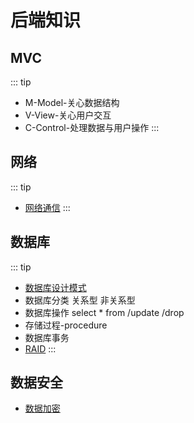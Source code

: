 # 后端知识

## MVC

::: tip

- M-Model-关心数据结构
- V-View-关心用户交互
- C-Control-处理数据与用户操作
:::

## 网络

::: tip

- [网络通信](./Network/)
:::

## 数据库

::: tip

- [数据库设计模式](./database/)
- 数据库分类 关系型 非关系型
- 数据库操作 select * from /update /drop
- 存储过程-procedure
- 数据库事务
- [RAID](https://blog.csdn.net/m1585761297/article/details/80062923)
:::

## 数据安全

- [数据加密](./Security/)